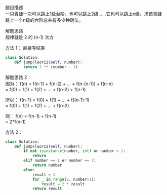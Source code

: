 
题目描述  
一只青蛙一次可以跳上1级台阶，也可以跳上2级……它也可以跳上n级。求该青蛙跳上一个n级的台阶总共有多少种跳法。  


解题思路  
规律就是 2 的 (n-1) 次方  

方法 1：
直接写结果  
```python 
class Solution:
    def jumpFloorII(self, number):
        return 2 ** (number - 1)
```

解题思路 2：  
因为： f(n) = f(n-1) + f(n-2) + ... + f(n-(n-1)) + f(n-n)   
           = f(0) + f(1) + f(2) + ... + f(n-2) + f(n-1)  

所以： f(n-1) = f(0) + f(1) + ... + f((n-1)-1)   
             = f(0) + f(1) + f(2) + ... + f(n-2)  

则： f(n) = f(n-1) + f(n-1)   
         = 2*f(n-1)   

方法 2：
```python
class Solution:
    def jumpFloorII(self, number):
        if not isinstance(number, int) or number < 1:
            return 
        elif number == 1 or number == 2:
            return number 
        else:
            result = 1 
            for _ in range(2, number+1):
                result = 2 * result 
            return result 
```




